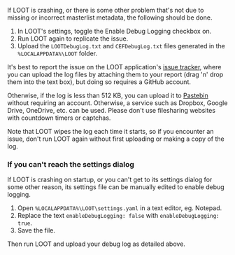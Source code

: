 If LOOT is crashing, or there is some other problem that's not due to missing or incorrect masterlist metadata, the following should be done.

1. In LOOT's settings, toggle the Enable Debug Logging checkbox on.
2. Run LOOT again to replicate the issue.
3. Upload the `LOOTDebugLog.txt` and `CEFDebugLog.txt` files generated in the `%LOCALAPPDATA%\LOOT` folder.

It's best to report the issue on the LOOT application's [issue tracker](https://github.com/loot/loot/issues/new), where you can upload the log files by attaching them to your report (drag 'n' drop them into the text box), but doing so requires a GitHub account.

Otherwise, if the log is less than 512 KB, you can upload it to [Pastebin](http://pastebin.com/) without requiring an account. Otherwise, a service such as Dropbox, Google Drive, OneDrive, etc. can be used. Please don't use filesharing websites with countdown timers or captchas.

Note that LOOT wipes the log each time it starts, so if you encounter an issue, don't run LOOT again without first uploading or making a copy of the log.

### If you can't reach the settings dialog

If LOOT is crashing on startup, or you can't get to its settings dialog for some other reason, its settings file can be manually edited to enable debug logging.

1. Open `%LOCALAPPDATA%\LOOT\settings.yaml` in a text editor, eg. Notepad.
2. Replace the text `enableDebugLogging: false` with `enableDebugLogging: true`.
3. Save the file.

Then run LOOT and upload your debug log as detailed above.